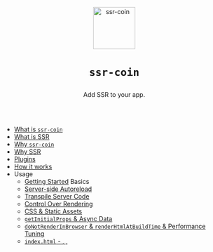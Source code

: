 <p align="center">
  <a href="/../../#readme">
    <img align="center" src="https://github.com/brillout/ssr-coin/raw/master/docs/ssr-coin.min.svg?sanitize=true" width=96 height=96 style="max-width:100%;" alt="ssr-coin"/>
  </a>
</p>

<h1>
  <p align="center">
    <code>ssr-coin</code>
  </p>
</h1>

<p align="center">
Add SSR to your app.
</p>

<br/>
<br/>

- [What is `ssr-coin`](#what-is-ssr-coin)
- [What is SSR]()
- [Why `ssr-coin`](#why-ssr)
- [Why SSR]()
- [Plugins](#plugins)
- [How it works](#how-it-works)
- Usage
  - [Getting Started]()
  Basics
  - [Server-side Autoreload]()
  - [Transpile Server Code]()
  - [Control Over Rendering]()
  - [CSS & Static Assets]()
  - [`getInitialProps` & Async Data]()
  - [`doNotRenderInBrowser` & `renderHtmlAtBuildTime` & Performance Tuning]()
  - [`index.html` - <html>, <head/>, <title/>, <meta name="description"/>, etc.]()
  Config API
  - [Page](#page-config)
  - [`ssr-coin.config.js`](#page-config)
  How-to
  - [Babel Config]()
  - [Languages: TypeScript / Coffeescript / etc.]()
  - [Providers: Redux / React Router / GraphQL Apollo / Relay / etc.]()
  - [CSS pre-processors: PostCSS / Sass / Less / etc.]()
  - [Custom Routing & Dynamic Routing]()
  - [Frontend Libraries: jQuery / Bootstrap / Semantic UI / etc.]()
  - [Custom scripts: Custom Dev Server & Custom Build & Custom CLI]()
  - [Express / Koa / Hapi / Other Server Frameworks]()


## Provider

import React from 'react'
import { render } from 'react-dom'
import { Provider } from 'react-redux'
import { createStore } from 'redux'
import todoApp from './reducers'
import App from './components/App'

const store = createStore(todoApp)

render(
  <Provider store={store}>
      <App />
        </Provider>,
          document.getElementById('root')
          )


## What is `ssr-coin`

`ssr-coin` is a do-one-thing-do-it-well library that adds server-side rendering (SSR) to your Node.js server.

You define pages

~~~js
// pages/hello.page.js

// `ssr-coin` supports other view libraries such as Vue as well
import React, {useEffect} from 'react';

export default {
  route: '/hello/:name',
  view: ({name}) => {
    <div>
      Welcome, <b>{name}</b> to <code>ssr-coin</code>.
      The time is: <Time/>
    </div>
  },
  title: ({name}) => 'Hi '+name,
};

function Time() {
}
~~~

and add `ssr-coin` to your server

~~~js
// server/start.js

// `ssr-coin` has integrations for other server frameworks as well (Hapi, Koa, ...)
const express = require('express');
const ssr = require('ssr-coin');

const app = express();
app.use(ssr.express);
~~~

and `ssr-coin` takes care of the rest:
It transpiles, bundles, routes, renders, and serves your pages.

~~~shell
$ node server/start.js
~~~

## Why `ssr-coin`

We maintain [Awesome Universal Rendering]() list which includes a list of SSR tools.

The tools we are aware of either don't do enough and leave the user with too many things to handle
(e.g. Razzle)
or they do too much
and are too opinionated, restrictive and brittle
(e.g. Next.js)

`ssr-coin` is about giving you both: ease of use *and* freedom.
 It also comes with some unique features such as static pages.

When designing `ssr-coin` we focus on:
 - Zero-config
 - Freedom
 - Strong abstractions

Zero-config and strong abstractions make `ssr-coin` easy to use.
And freedom is about allowing you to use `ssr-coin` with any tool you want and giving you control over key aspects.

###### Zero-Config

You can use `ssr-coin` with a zero-config setup and add SSR to your app with only couple of lines.


 - Install `ssr-coin`, a render plugin (such as `@ssr-coin/react`), and a server integration plugin (such as `@ssr-coin/express`)
 - Add the `ssr-coin` middleware/plugin to your server (Express/Koa/Hapi/etc.)
 - Define pages (their root view component, their root, their title, etc.)

key aspects.
What this means is that 
Then automatically transpiles, bundles, routes, renders, and serves your pages.

 -
 - with only a couple of lines.

`ssr-coin` takes of the rest:
 - Bundling.
   <br/>
   `ssr-coin` transpiles and bundles your pages with a minimal-size bundle for each page. Allowing you to scale up to hundreds of pages without increase the bundle size of each page.
 - Minimal bundle sizes.
   <br/>
 - Routing & Serving. `ssr-coin` to for (Express, Koa, Hapi, etc.) automatically serve your pages with optiomal HTTP caching headers.
 - Auto-reload.
   <br/>
   `ssr-coin` comes with browser-side auto-reload as well as server-side auto-reload.

 - Generating a a size-minimal bundle for each page
 - Routing your pages
`ssr-coin` has been designed with "zero-config" in mind:
 - Beyond the zero-config setup, you have the possibility to take control over key aspects

`ssr-coin` is about giving you both ease and freedom.
easy experience

###### Unopinionated

You can use `ssr-coin` with any tool you want:
- Any view libray: React, Vue, React Native Web, etc.
- Any server framework: Express, Koa, Hapi, etc.
- Any language: ES6, TypeScript, PostCSS, etc.
- Any provider: Redux, GraphQL Apollo, Relay, etc.
- Any process manager: Docker, systemd, PM2, etc.
- etc.

###### Control

We allow you to take over control key aspects of `ssr-coin`.

For example, by creating `renderToHtml` and `renderToDom` files you can take over control over the rendering.

For example for React:

~~~js
// renderToHtml.js

const React = require('react');
const ReactDOMServer = require('react-dom/server');

module.exports = renderToHtml;

async function renderToHtml({pageConfig, initialProps}) {
  return (
    ReactDOMServer.renderToStaticMarkup(
      React.createElement(pageConfig.view, initialProps)
    )
  );
}
~~~

~~~js
// renderToDom.js

const React = require('react');
const ReactDOM = require('react-dom');

module.exports = renderToDom;

async function renderToDom({pageConfig, initialProps, CONTAINER_ID}) {
  ReactDOM.hydrate(
    React.createElement(pageConfig.view, initialProps),
    document.getElementById(CONTAINER_ID)
  );
}
~~~

This control is important in order to allow you to use tools such as Redux or GraphQL Apollo.

###### Strong abstractions

Giving you too much freedom is equally as bad as giving you not enough freedom.
With only give you freedom that makes sense.

For example, we believe that you shouldn't mess around with bundling.
But ideally you shouldn't care.

Or another example is that we don't want you to control. This and you shouldn't care.

This is a complex subject and 

We care about strong abstractions that hide complexity from you to give you an tool that is easy to use.

###### Browser-static pages

By setting `doNoRenderInBrowser` you can make a page *browser-static*:
your page is rendered to HTML only and the DOM is not manipulated

your view components are only used render 
No JavaScript is loaded in the browser and the DOM is not manipulated.

Because no (or much less) JavaScript is loaded nor executed in the browser,

there is no browser-side JavaScript, the page is super fast.
This is important non-interactive pages that need good performance on mobile,
such as a landing page.

###### Server-static pages

By setting `renderHtmlAtBuildTime` you make a page *server-static*:
The HTML of the page is rendered ad build time and no server runtime is required to
generate your page.

###### Optimal code splitting & optimal HTTP cache headers

`ssr-coin` is designed so that a page only loads JavaScript it needs.
This means that create new view components for a new page doesn't increase the bundle size of other pages.

We extensively make use of hashing and HTTP cache headers to make best use of browser caches.




## What is SSR & SSR Benefits

Infos about SSR:
- [Awesome Universal Rendering - What is SSR](https://github.com/brillout/awesome-universal-rendering)
- [Awesome Universal Rendering - When to use SSR](https://github.com/brillout/awesome-universal-rendering) -
  Explains whether SSR should be used or not.
- [Awesome Universal Rendering - Performance](https://github.com/brillout/awesome-universal-rendering) -
  Explains the performance benefits of SSR which can be substantial for mobile.
- [Awesome Universal Rendering - Developer Experience](https://github.com/brillout/awesome-universal-rendering) -
  Not many people know that SSR introduces a new way of developing applications with an important increase in developing speed.

## Quick Start

The `github:brillout/ssr-coin-starter` starter 

1. Clone the starter repo.
  ~~~shell
  git clone git@github.com:brillout/ssr-coin-starter
  ~~~

2. Install dependencies.
  ~~~shell
  cd ssr-coin-starter && npm install
  ~~~

3. Start the dev server.
  ~~~shell
  npm run dev
  ~~~

In the `ssr-coin-starter/package.json` you can see the used plugins. Try to change the 

If you want to add SSR to your existing app then read the next section.

## Zero-config Setup

This 
Then go through the Quick Start instead.


0. Install.

   `ssr-coin`:
   ~~~shell
   npm install ssr-coin
   ~~~

   A [render plugin]() such as `@ssr-coin/vue` or `@ssr-coin/react`:
   ~~~shell
   npm install @ssr-coin/react
   ~~~

   And a [server integration plugin]() such as `@ssr-coin/hapi` or `@ssr/express`:
   ~~~shell
   npm install @ssr-coin/express
   ~~~

   Note that plugins
   listed in the `dependencies` list of your `package.json`
   are automatically loaded.


1. Add `ssr-coin` to your Node.js server.

   With Express:
   ~~~js
   const express = require('express');
   const ssr = require('ssr-coin');

   const app = express();
   app.use(ssr.express);
   ~~~

   <details>
   <summary>
   With Hapi
   </summary>

   ~~~js
   const Hapi = require('hapi');
   const ssr = require('ssr-coin');

   (async ()=>{
     const server = Hapi.Server();
     await server.register(ssr.hapi);
   })();
   ~~~
   </details>

   <details>
   <summary>
   With Koa
   </summary>

   ~~~js
   const Koa = require('koa');
   const ssr = require('ssr-coin');

   const app = new Koa();
   app.use(ssr.koa);
   ~~~
   </details>

   <details>
   <summary>
   With other server frameworks
   </summary>

   `ssr-coin` can be used with any server framework.
   But there is no documentation for this (yet).
   Open a GitHub issue
   if you want to use `ssr-coin` with a server framework other than
   Express, Koa, or Hapi.
   </details>

2. Create a page.

   Create the `pages/` directory.
   ~~~shell
   cd path/to/your/project/dir/ && mkdir pages/
   ~~~

   Create a file
   at `pages/test.page.js`.

   With React:
   ~~~js
   export default {
     route: 'hello/:name',
     view: ({data, name}) => (
       <div>
         Your name: <span>{name}</span><br/>
         Loaded data: <span>{data}</span>
       </div>
     ),
     tittle: ({name}) => 'Hi '+name,
     getInitialProps: async () => {
       await sleep(0.3);
       return {data: "This is some async data;"};
     },
   };
   function sleep(seconds) {
     let resolve;
     const p = new Promise(r => resolve=r);
     setTimeout(resolve, seconds*1000);
     return p;
   }
   ~~~

   <details>
   <summary>
   With Vue
   </summary>
   ~~~js
   const Hapi = require('hapi');
   const ssr = require('ssr-coin');

   (async ()=>{
     const server = Hapi.Server();
     await server.register(ssr.hapi);
   })();
   ~~~
   </details>

3. Add the `ssr-coin` scripts to your `package.json`:
   ~~~json
   {
     "scripts": {
       "dev": "ssr-coin dev",
       "prod": "npm run build && npm run start",
       "build": "export NODE_ENV='production' && ssr-coin build",
       "start": "export NODE_ENV='production' && node ./.build/nodejs/server"
     }
   }
   ~~~

That's it.
You can now run `npm run dev` and go to your newly created page `/ssr-test`.

Note that you have to use `ssr-coin`'s bundling step.
You can however take control over the building step.
More infos at [Config - Build]().

Beyond the zero-config setup you can also:
- Enable **server-side auto-reload** by letting `ssr-coin` build your server code.
(Browser-side auto-reload is already enabled in zero-config setup)
- **Transpile server code** by letting `ssr-coin` build your server code
- **Add Redux, GraphQL or other container** by taking control over how your pages are rendered
- **Improve browser-load performance** for your non-interactive pages by setting `doNoRenderInBrowser: true`.





## Server-side autoreload

You can make `ssr-coin` build your server code.

If you want to
- transpile your server code (e.g. if you want to use TypeScript on the server), or
- enable auto-reload for your server
you can add make `ssr-coin` build your server code by setting the `serverStartFile` config in your `package.json`:

~~~json
{
  "ssr-coin": {
    "serverEntryFile": "./path/to/your/server/entry"
  },
}
~~~

3. Enable server-side auto-reload:
   Or if you don't want `ssr-coin` to auto-reload your server:
   ~~~json
   {
     "ssr-coin": {
       "doNotBuildServer": true
     },
   }
   ~~~
   Note that browser-side auto-reload will be enabled either way.




If you a bundling that is custom to your app,
for example if you have a webpack,
then you'll have to replace it with `ssr-coin`'s bundling.

You may think at first "Didn't you say that `ssr-coin` is a do-one-thing-do-it-well Library".
We don't believe so. We believe .
SSR and bundling are intimetly connected and.

(Integrating SSR is most complex part of SSR 
We strongly believe that 

You may
you'll have to replace.
This is a conscious and is a non-goal.
We believe .
Ideally

tighly couples you with Webpack.
Webpack's configuration is effectively a webpack lock-in.

You may 
As for the dev server you can easily
You may 
The bundling

You can configure ``

 - `pages/**/*.page.js` to configure your pages
 - `.ssr-coin.config.js` to globally configure `ssr-coin`

The options of a page config `*.page.js` are:

~~~js
// pages/landing.page.js

const landingPageConfig = {
  route: '/hello/:name',

  view: props => (
    <div>
      Welcome {props.name}.
      You are a {props.gender}
    </div>
  ),

  getInitialProps: async props => {
    const props = await fetch('https://example.org/person/'+name);
    // Load some async data
    // We assume that 
    assert(props.gender);
    return props;
  },

  // HTML meta scripts
  title: ({name, gender}) => 'Hi '+name,
  description: ({name}) => 'This is the page of '+name,

  // We explain the following two options below
  renderHtmlAtBuildTime: true,
  doNotRenderInBrowser: true,
};

module.exports = landingPageConfig;
~~~

And the `.ssr-coin.config.js` file has following options:

~~~js
// /ssr-coin.config.js

const = require.resolve('path/to/renderToHtml.js');

module.exports = {
  log: {
  },
  indexHtml: 'path/to/indexHtml.js',
};
~~~

The files `renderToHtml.js` and `renderPageToHtml.js` are explained at:

- [HTML Rendering](#html-rendering)

The files `renderToDom.js` and `renderPageToDom.js` are explained at:

- [DOM Rendering](#dom-rendering)

The file `router.js` is explained at:

- [Routing](#routing)

We talk about configuring the builing at:

- [Building](#building)

If you need then read:

- [Full Flexibility](#full-flexibility)

#### HTML Rendering

#### DOM Rendering

#### Routing

#### Building

We strongly believe that, as a developer, you shouldn't mess around with building.
Building is a complex topic and and configuring building can quickly become a considerably time sink.
We believe that the build process should be taken care of by tools with minimal configuration.
Messing with building should be your last resort.

Today,
`ssr-coin` is based on Webpack,
but we will migrate to Parcel once Parcel v2 is ready.

to alter Webpack but for now

We may publish documentation about how to write plugins
we prefer to develop the plugins hand-in-hand today.

If you want to change Webpack's configuration then we suggest you to use a `ssr-coin` plugin

#### Full Flexibility

For internal `ssr-coin` developing purposes,
the entire `ssr-coin` build process is design in a modular way.
What this means for you,
is that you can take control over many aspect of the building process.

If you need to configure something not covered in this Readme,
then open a GitHub issue
and let's discuss solutions to your problem.
We aim to make `ssr-coin` highly flexible,
and we meant it.

## Build

In order to use `ssr-coin` you have to use `ssr-coin`'s bundling.

We believe that, as a web developer, you shouldn't have to configure bundling
and that bundling should be as zero-config as possible.

If you are currently using Parcel,
then using `ssr-coin` should be as easy as changing

~~~json
{
  "scripts": {
    "dev": "parcel",
    "build": "parcel build",
  }
}
~~~

to

~~~json
{
  "scripts": {
    "dev": "ssr-coin",
    "build": "ssr-coin build",
  }
}
~~~

In a nutshell:
We don't want you to fiddle around with `ssr-coin`'s bundling and that's a good thing.
(When you think about it, a Webpack configuration is a vendor lock-in.)

That said we are not here yet and migration from Parcel/Webpack to `ssr-coin` requires work today.

`ssr-coin` is currently using Webpack.
(Once Parcel V2 is released we will use Parcel instead.)

parcel watch
parcel uild

and we believe that this situation should be avoided.
(Like what Parcel is doing.)
That's why we don't .
That said, for internal development purposes, the bunlding is

But we are not there yet and `ssr-coin` currently uses Webpack.

This also means that
This means that 

Right now `ssr-coin` uses Webpack. We will use Parcel v2 once it's released.
This means that depending what kind you'll have to
If you want to that is not covered by one of the `ssr-coin` plugin then you'll have to change `ssr-coin`'s webpack configuration yourself.
It's fairly easy to do so and open a GitHub ticket and we'll talk you throught how to do it.
(Since we will eventually use Parcel instead of Webpack.)
Which is basically what
Note that once `ssr-coin` uses Parcel, most things will just work without have to using any plugin.

It is a conscious design decision to include the bundling step inside `ssr-coin`
and to abstract it away from you.
We believe that you shouldn't have to fiddle around with bundling

Replacing your bundling from Webpack to `ssr-coin` could be trickier.
(Since Webpack's complex configuration is effectively a vendor lock-in.)
Please open a GitHub issue if you run into problems.

If you use Webpack, this means that you will have to drop your Webpack configuration.

If you use Parcel, this should be easy (since Parcel is zero-config).
It should be only a matter of changing your `package.json` scripts such as `"dev": "parcel"` to `"dev": "ssr-coin dev"`.

A possible migration strategy is to progessively add your view components to newly created `ssr-coin` pages and iteratively address the bundling migration problems you encounter.

Beyond bundling you can create your own build and dev logic and programatically call `ssr-coin`'s bundling:

~~~js
const ssr = require('ssr-coin');
const restartServer = require('./path/to/your/restartServer/logic');

(async () => {
  ssr.onBuild = async () => {
    console.log();
    // `ssr-coin`'s waits until `onBuild` resolves
    await restartServer();
  };
  await ssr.build();
})();
~~~

For example the current implementation of `ssr-coin dev` is:
~~~js
!INLINE ./ssr-coin/dev.js
~~~

If you need something that `ssr-coin` is currently not providing,
then open a GitHub ticket.
We aim to make `ssr-coin` flexible and we mean it.

## Plugins

## How it works

It works by building what we call "page configs" and you server.
It generates a browser entry.

This is crucial design decision that makes `ssr-coin` unique.
It's a simple design and achieves scalable and high performance for browser load time.
Scalable because each page is rendered 
SSR
With zero JavaScript.

That is:
 - 

